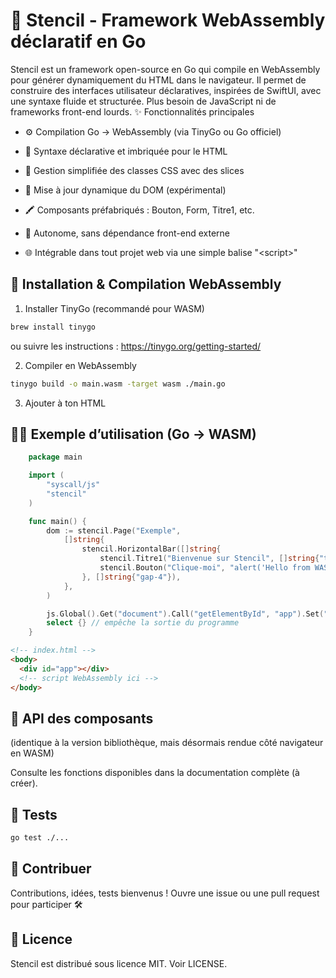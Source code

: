 # 🧱 Stencil - Framework WebAssembly déclaratif en Go

Stencil est un framework open-source en Go qui compile en WebAssembly pour générer dynamiquement du HTML dans le navigateur. Il permet de construire des interfaces utilisateur déclaratives, inspirées de SwiftUI, avec une syntaxe fluide et structurée. Plus besoin de JavaScript ni de frameworks front-end lourds.
✨ Fonctionnalités principales

- ⚙️ Compilation Go → WebAssembly (via TinyGo ou Go officiel)

- 🧩 Syntaxe déclarative et imbriquée pour le HTML

- 🎨 Gestion simplifiée des classes CSS avec des slices

- 🔄 Mise à jour dynamique du DOM (expérimental)

- 🖍️ Composants préfabriqués : Bouton, Form, Titre1, etc.

- 🚀 Autonome, sans dépendance front-end externe

- 🌐 Intégrable dans tout projet web via une simple balise "\<script>"

## 🚀 Installation & Compilation WebAssembly

1. Installer TinyGo (recommandé pour WASM)

```bash
brew install tinygo 
```

ou suivre les instructions : <https://tinygo.org/getting-started/>

2. Compiler en WebAssembly

```bash
tinygo build -o main.wasm -target wasm ./main.go
```

3. Ajouter à ton HTML

<script src="wasm_exec.js"></script>
<script>
    const go = new Go();
    WebAssembly.instantiateStreaming(fetch("main.wasm"), go.importObject).then((result) => {
        go.run(result.instance);
    });
</script>

## 🧑‍💻 Exemple d’utilisation (Go → WASM)

```go
    package main

    import (
        "syscall/js"
        "stencil"
    )

    func main() {
        dom := stencil.Page("Exemple",
            []string{
                stencil.HorizontalBar([]string{
                    stencil.Titre1("Bienvenue sur Stencil", []string{"text-3xl", "font-bold"}),
                    stencil.Bouton("Clique-moi", "alert('Hello from WASM!')", []string{"bg-blue-500", "text-white", "px-4", "py-2"}),
                }, []string{"gap-4"}),
            },
        )

        js.Global().Get("document").Call("getElementById", "app").Set("innerHTML", dom)
        select {} // empêche la sortie du programme
    }
```

```html
<!-- index.html -->
<body>
  <div id="app"></div>
  <!-- script WebAssembly ici -->
</body>
```

## 🧰 API des composants

(identique à la version bibliothèque, mais désormais rendue côté navigateur en WASM)

Consulte les fonctions disponibles dans la documentation complète (à créer).

## 🔬 Tests

```bash
go test ./...
```

## 🤝 Contribuer

Contributions, idées, tests bienvenus ! Ouvre une issue ou une pull request pour participer 🛠️

## 📄 Licence

Stencil est distribué sous licence MIT. Voir LICENSE.
